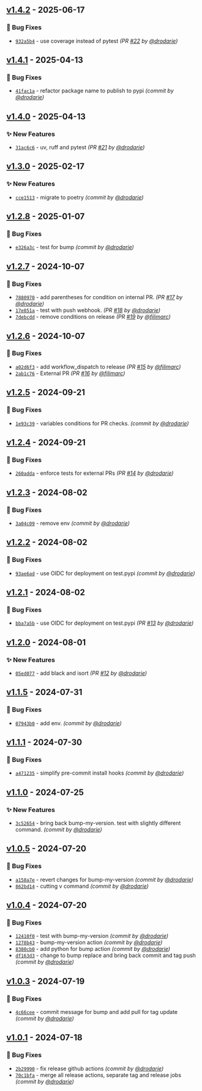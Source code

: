
## [v1.4.2] - 2025-06-17
### :bug: Bug Fixes
- [`932a5b4`](https://github.com/drodarie/test_actions/commit/932a5b45326f59c4598a2dc843cc9363455cf913) - use coverage instead of pytest *(PR [#22](https://github.com/drodarie/test_actions/pull/22) by [@drodarie](https://github.com/drodarie))*


## [v1.4.1] - 2025-04-13
### :bug: Bug Fixes
- [`41fac1a`](https://github.com/drodarie/test_actions/commit/41fac1a1cf15e69b893c5b73a00b36069ea1789f) - refactor package name to publish to pypi *(commit by [@drodarie](https://github.com/drodarie))*


## [v1.4.0] - 2025-04-13
### :sparkles: New Features
- [`31ac6c6`](https://github.com/drodarie/test_actions/commit/31ac6c671179d4fc6c93ee58254b4ee26cefeedc) - uv, ruff and pytest  *(PR [#21](https://github.com/drodarie/test_actions/pull/21) by [@drodarie](https://github.com/drodarie))*


## [v1.3.0] - 2025-02-17
### :sparkles: New Features
- [`cce1513`](https://github.com/drodarie/test_actions/commit/cce151316247d4fcd9eab4d928f8402125292ee1) - migrate to poetry *(commit by [@drodarie](https://github.com/drodarie))*


## [v1.2.8] - 2025-01-07
### :bug: Bug Fixes
- [`e326a3c`](https://github.com/drodarie/test_actions/commit/e326a3c73ba7f7431bc5e264f714a10363d90623) - test for bump *(commit by [@drodarie](https://github.com/drodarie))*


## [v1.2.7] - 2024-10-07
### :bug: Bug Fixes
- [`7880970`](https://github.com/drodarie/test_actions/commit/7880970fcbd92ee608b29d6518f8c19b227a2304) - add parentheses for condition on internal PR. *(PR [#17](https://github.com/drodarie/test_actions/pull/17) by [@drodarie](https://github.com/drodarie))*
- [`17e851a`](https://github.com/drodarie/test_actions/commit/17e851ad98f75e5f2dc711c041c4a25bbb6a7b3a) - test with push webhook. *(PR [#18](https://github.com/drodarie/test_actions/pull/18) by [@drodarie](https://github.com/drodarie))*
- [`7debcdd`](https://github.com/drodarie/test_actions/commit/7debcdd91d7a7612bf84bd6f8bf635073db143ed) - remove conditions on release *(PR [#19](https://github.com/drodarie/test_actions/pull/19) by [@filimarc](https://github.com/filimarc))*


## [v1.2.6] - 2024-10-07
### :bug: Bug Fixes
- [`a02d6f3`](https://github.com/drodarie/test_actions/commit/a02d6f34817b4603f02d358ed9ff7983b61a1f20) - add workflow_dispatch to release *(PR [#15](https://github.com/drodarie/test_actions/pull/15) by [@filimarc](https://github.com/filimarc))*
- [`2ab1c76`](https://github.com/drodarie/test_actions/commit/2ab1c76aafd6895335de59cccabd76fa11878193) - External PR *(PR [#16](https://github.com/drodarie/test_actions/pull/16) by [@filimarc](https://github.com/filimarc))*


## [v1.2.5] - 2024-09-21
### :bug: Bug Fixes
- [`1e93c39`](https://github.com/drodarie/test_actions/commit/1e93c395d02b16085abebd3b260e5090b161a004) - variables conditions for PR checks. *(commit by [@drodarie](https://github.com/drodarie))*


## [v1.2.4] - 2024-09-21
### :bug: Bug Fixes
- [`260adda`](https://github.com/drodarie/test_actions/commit/260adda0dffc28ef337028968a3cd5f5167ce1a0) - enforce tests for external PRs   *(PR [#14](https://github.com/drodarie/test_actions/pull/14) by [@drodarie](https://github.com/drodarie))*


## [v1.2.3] - 2024-08-02
### :bug: Bug Fixes
- [`3a04c09`](https://github.com/drodarie/test_actions/commit/3a04c09385817006723ec8f4e12bff53bd0466f0) - remove env *(commit by [@drodarie](https://github.com/drodarie))*


## [v1.2.2] - 2024-08-02
### :bug: Bug Fixes
- [`93ae6ad`](https://github.com/drodarie/test_actions/commit/93ae6ad86496900f9d45c404964c5a40bd1f3cf5) - use OIDC for deployment on test.pypi *(commit by [@drodarie](https://github.com/drodarie))*


## [v1.2.1] - 2024-08-02
### :bug: Bug Fixes
- [`bba7a5b`](https://github.com/drodarie/test_actions/commit/bba7a5b13fb80e4c2b503bb181ec40702db83171) - use OIDC for deployment on test.pypi *(PR [#13](https://github.com/drodarie/test_actions/pull/13) by [@drodarie](https://github.com/drodarie))*


## [v1.2.0] - 2024-08-01
### :sparkles: New Features
- [`05ed077`](https://github.com/drodarie/test_actions/commit/05ed077b412cd6675d5fa1114b7cfb36c9701851) - add black and isort *(PR [#12](https://github.com/drodarie/test_actions/pull/12) by [@drodarie](https://github.com/drodarie))*


## [v1.1.5] - 2024-07-31
### :bug: Bug Fixes
- [`07943b0`](https://github.com/drodarie/test_actions/commit/07943b009b677e0a2c31638c8ff0f333717307ac) - add env. *(commit by [@drodarie](https://github.com/drodarie))*


## [v1.1.1] - 2024-07-30
### :bug: Bug Fixes
- [`a471235`](https://github.com/drodarie/test_actions/commit/a47123513ae76bfa6ebf011ad36945a03d144efb) - simplify pre-commit install hooks *(commit by [@drodarie](https://github.com/drodarie))*


## [v1.1.0] - 2024-07-25
### :sparkles: New Features
- [`3c52654`](https://github.com/drodarie/test_actions/commit/3c526547d4ec05b69cfbb81a0b7fdccfe011c63f) - bring back bump-my-version. test with slightly different command. *(commit by [@drodarie](https://github.com/drodarie))*


## [v1.0.5] - 2024-07-20
### :bug: Bug Fixes
- [`a158a7e`](https://github.com/drodarie/test_actions/commit/a158a7e36cebeb653bafb227c31020323242b4e9) - revert changes for bump-my-version *(commit by [@drodarie](https://github.com/drodarie))*
- [`862bd14`](https://github.com/drodarie/test_actions/commit/862bd1408810982394d72c009337e18c5fedd9f1) - cutting v command *(commit by [@drodarie](https://github.com/drodarie))*


## [v1.0.4] - 2024-07-20
### :bug: Bug Fixes
- [`12410f0`](https://github.com/drodarie/test_actions/commit/12410f0e079d99624da5addbf5bb41e377014d33) - test with bump-my-version *(commit by [@drodarie](https://github.com/drodarie))*
- [`1278b43`](https://github.com/drodarie/test_actions/commit/1278b43628b97819aa8ba5d3abc0e7854ffc47b3) - bump-my-version action *(commit by [@drodarie](https://github.com/drodarie))*
- [`8380cb0`](https://github.com/drodarie/test_actions/commit/8380cb05f9effae1686464a8d5c404c054de4e9f) - add python for bump action *(commit by [@drodarie](https://github.com/drodarie))*
- [`df163d3`](https://github.com/drodarie/test_actions/commit/df163d3df66c41dd9d19ae8ed57c91af472b6d84) - change to bump replace and bring back commit and tag push *(commit by [@drodarie](https://github.com/drodarie))*


## [v1.0.3] - 2024-07-19
### :bug: Bug Fixes
- [`4c66cee`](https://github.com/drodarie/test_actions/commit/4c66ceef26527a7be9812ea54bf801bb0af2bf06) - commit message for bump and add pull for tag update *(commit by [@drodarie](https://github.com/drodarie))*


## [v1.0.1] - 2024-07-18
### :bug: Bug Fixes
- [`2b29990`](https://github.com/drodarie/test_actions/commit/2b29990435a6e8eff12848fdc80a007107c761d3) - fix release github actions *(commit by [@drodarie](https://github.com/drodarie))*
- [`70c1bfa`](https://github.com/drodarie/test_actions/commit/70c1bfab7dd926b4155983df125c0bcaf4b485d3) - merge all release actions, separate tag and release jobs *(commit by [@drodarie](https://github.com/drodarie))*

[v1.0.1]: https://github.com/drodarie/test_actions/compare/v1.0.0...v1.0.1
[v1.0.3]: https://github.com/drodarie/test_actions/compare/v1.0.2...v1.0.3
[v1.0.4]: https://github.com/drodarie/test_actions/compare/v1.0.3...v1.0.4
[v1.0.5]: https://github.com/drodarie/test_actions/compare/v1.0.4...v1.0.5
[v1.1.0]: https://github.com/drodarie/test_actions/compare/v1.0.5...v1.1.0
[v1.1.1]: https://github.com/drodarie/test_actions/compare/v1.1.0...v1.1.1
[v1.1.5]: https://github.com/drodarie/test_actions/compare/v1.1.4...v1.1.5
[v1.2.0]: https://github.com/drodarie/test_actions/compare/v1.1.5...v1.2.0
[v1.2.1]: https://github.com/drodarie/test_actions/compare/v1.2.0...v1.2.1
[v1.2.2]: https://github.com/drodarie/test_actions/compare/v1.2.1...v1.2.2
[v1.2.3]: https://github.com/drodarie/test_actions/compare/v1.2.2...v1.2.3
[v1.2.4]: https://github.com/drodarie/test_actions/compare/v1.2.3...v1.2.4
[v1.2.5]: https://github.com/drodarie/test_actions/compare/v1.2.4...v1.2.5
[v1.2.6]: https://github.com/drodarie/test_actions/compare/v1.2.5...v1.2.6
[v1.2.7]: https://github.com/drodarie/test_actions/compare/v1.2.6...v1.2.7
[v1.2.8]: https://github.com/drodarie/test_actions/compare/v1.2.7...v1.2.8
[v1.3.0]: https://github.com/drodarie/test_actions/compare/v1.2.8...v1.3.0
[v1.4.0]: https://github.com/drodarie/test_actions/compare/v1.3.0...v1.4.0
[v1.4.1]: https://github.com/drodarie/test_actions/compare/v1.4.0...v1.4.1
[v1.4.2]: https://github.com/drodarie/test_actions/compare/v1.4.1...v1.4.2
